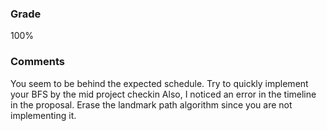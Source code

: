 ### Grade
100%

### Comments
You seem to be behind the expected schedule. Try to quickly implement your BFS by the mid project checkin
Also, I noticed an error in the timeline in the proposal. Erase the landmark path algorithm since you are not implementing it.
